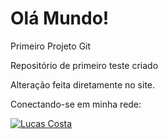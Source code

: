 # Olá Mundo!
 Primeiro Projeto Git

Repositório de primeiro teste criado

Alteração feita diretamente no site.

Conectando-se em minha rede:

<p align="left">	
  <a href="https://www.linkedin.com/in/lucas-costa-batista-3310b51b5/">
      <img alt="Lucas Costa" src="https://img.shields.io/badge/-LucasCostaBatista-8257E5?style=flat&logo=Linkedin&logoColor=white" />
  </a>
 </p>


